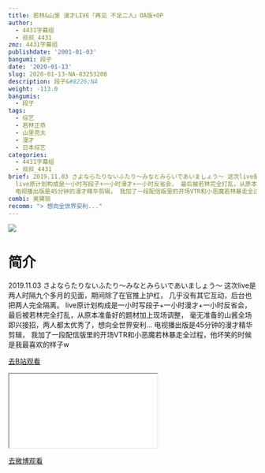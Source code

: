 ```yaml
---
title: 若林&山里 漫才LIVE「再见 不足二人」OA版+OP
author:
  - 4431字幕组
  - 叔叔_4431
zmz: 4431字幕组
publishdate: '2001-01-03'
bangumi: 段子
date: '2020-01-13'
slug: 2020-01-13-NA-83253208
description: 段子&#8226;NA
weight: -113.0
bangumis:
  - 段子
tags:
  - 综艺
  - 若林正恭
  - 山里亮太
  - 漫才
  - 日本综艺
categories:
  - 4431字幕组
  - 叔叔_4431
brief: 2019.11.03 さよならたりないふたり～みなとみらいであいましょう～ 这次live是两人时隔九个多月的见面，期间除了在官推上护杠， 几乎没有其它互动，后台也把两人完全隔离。
  live原计划构成是一小时写段子+一小时漫才+一小时反省会， 最后被若林完全打乱，从原本准备好的题材加上现场调整， 毫无准备的山酱全场即兴接招，两人都太优秀了，想向全世界安利...
  电视播出版是45分钟的漫才精华剪辑， 我加了一段配信版里的开场VTR和小恶魔若林暴走全过程，他坏笑的时候是我最喜欢的样子w
combi: 奥黛丽
recomm: "> 想向全世界安利..."
---
```

![](https://raw.githubusercontent.com/tcgriffith/owaraisite/master/static/tmpimg/3b66dd07b9cfc35d74e54e9f2eaec7f6285f759b.jpg.480.jpg)
# 简介  
2019.11.03 さよならたりないふたり～みなとみらいであいましょう～
这次live是两人时隔九个多月的见面，期间除了在官推上护杠，
几乎没有其它互动，后台也把两人完全隔离。
live原计划构成是一小时写段子+一小时漫才+一小时反省会，
最后被若林完全打乱，从原本准备好的题材加上现场调整，
毫无准备的山酱全场即兴接招，两人都太优秀了，想向全世界安利...
电视播出版是45分钟的漫才精华剪辑，
我加了一段配信版里的开场VTR和小恶魔若林暴走全过程，他坏笑的时候是我最喜欢的样子w  

[去B站观看](https://www.bilibili.com/video/av83253208/)
<div class ="resp-container"><iframe class="testiframe" src="//player.bilibili.com/player.html?aid=83253208"", scrolling="no", allowfullscreen="true" > </iframe></div> 


[去微博观看](https://www.weibo.com/tv/v/IpuO4gmUT?fid=1034:4460759917199395)